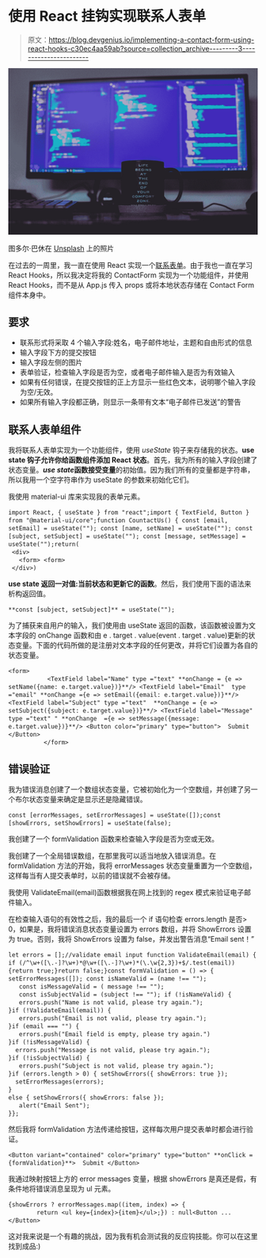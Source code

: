 # 使用 React 挂钩实现联系人表单

> 原文：<https://blog.devgenius.io/implementing-a-contact-form-using-react-hooks-c30ec4aa59ab?source=collection_archive---------3----------------------->

![](img/baabdfc4871fc720aaf62eac364ecaf5.png)

图多尔·巴休在 [Unsplash](https://unsplash.com?utm_source=medium&utm_medium=referral) 上的照片

在过去的一周里，我一直在使用 React 实现一个[联系表单](https://sbtc9.csb.app/)。由于我也一直在学习 React Hooks，所以我决定将我的 ContactForm 实现为一个功能组件，并使用 React Hooks，而不是从 App.js 传入 props 或将本地状态存储在 Contact Form 组件本身中。

## 要求

*   联系形式将采取 4 个输入字段:姓名，电子邮件地址，主题和自由形式的信息
*   输入字段下方的提交按钮
*   输入字段左侧的图片
*   表单验证，检查输入字段是否为空，或者电子邮件输入是否为有效输入
*   如果有任何错误，在提交按钮的正上方显示一些红色文本，说明哪个输入字段为空/无效。
*   如果所有输入字段都正确，则显示一条带有文本“电子邮件已发送”的警告

## 联系人表单组件

我将联系人表单实现为一个功能组件，使用 *useState* 钩子来存储我的状态。**use state 钩子允许你给函数组件添加 React 状态**。首先，我为所有的输入字段创建了状态变量。***use state*函数接受变量**的初始值。因为我们所有的变量都是字符串，所以我用一个空字符串作为 useState 的参数来初始化它们。

我使用 material-ui 库来实现我的表单元素。

```
import React, { useState } from "react";import { TextField, Button } from "@material-ui/core";function CountactUs() { const [email, setEmail] = useState(""); const [name, setName] = useState(""); const [subject, setSubject] = useState(""); const [message, setMessage] = useState("");return(
 <div> 
   <form> <form>
 </div>)
```

**use state 返回一对值:当前状态和更新它的函数**。然后，我们使用下面的语法来析构返回值。

```
**const [subject, setSubject]** = useState("");
```

为了捕获来自用户的输入，我们使用由 useState 返回的函数，该函数被设置为文本字段的 onChange 函数和由 e . target . value(event . target . value)更新的状态变量。下面的代码所做的是注册对文本字段的任何更改，并将它们设置为各自的状态变量。

```
<form> 
           <TextField label="Name" type ="text" **onChange = {e => setName({name: e.target.value})}**/> <TextField label="Email"  type ="email" **onChange ={e => setEmail({email: e.target.value})}**/><TextField label="Subject" type ="text"  **onChange = {e => setSubject({subject: e.target.value})}**/> <TextField label="Message" type ="text" " **onChange  ={e => setMessage({message: e.target.value})}**/> <Button color="primary" type="button">  Submit </Button>
          </form>
```

## 错误验证

我为错误消息创建了一个数组状态变量，它被初始化为一个空数组，并创建了另一个布尔状态变量来确定是显示还是隐藏错误。

```
const [errorMessages, setErrorMessages] = useState([]);const [showErrors, setShowErrors] = useState(false);
```

我创建了一个 formValidation 函数来检查输入字段是否为空或无效。

我创建了一个全局错误数组，在那里我可以适当地放入错误消息。在 formValidation 方法的开始，我将 errorMessages 状态变量重置为一个空数组，这样每当有人提交表单时，以前的错误就不会被存储。

我使用 ValidateEmail(email)函数根据我在网上找到的 regex 模式来验证电子邮件输入。

在检查输入语句的有效性之后，我的最后一个 if 语句检查 errors.length 是否> 0，如果是，我将错误消息状态变量设置为 errors 数组，并将 ShowErrors 设置为 true。否则，我将 ShowErrors 设置为 false，并发出警告消息“Email sent！”

```
let errors = [];//validate email input function ValidateEmail(email) {
if (/^\w+([\.-]?\w+)*@\w+([\.-]?\w+)*(\.\w{2,3})+$/.test(email)) {return true;}return false;}const formValidation = () => { setErrorMessages([]); const isNameValid = (name !== "");
   const isMessageValid = ( message !== "");
   const isSubjectValid = (subject !== ""); if (!isNameValid) {
   errors.push("Name is not valid, please try again.");
}if (!ValidateEmail(email)) {
   errors.push("Email is not valid, please try again.");
}if (email === "") {
   errors.push("Email field is empty, please try again.")
}if (!isMessageValid) {
  errors.push("Message is not valid, please try again.");
}if (!isSubjectValid) {
   errors.push("Subject is not valid, please try again.");
}if (errors.length > 0) { setShowErrors({ showErrors: true });
  setErrorMessages(errors);
} 
else { setShowErrors({ showErrors: false });
   alert("Email Sent");
}};
```

然后我将 formValidation 方法传递给按钮，这样每次用户提交表单时都会进行验证。

```
<Button variant="contained" color="primary" type="button" **onClick = {formValidation}**>  Submit </Button>
```

我通过映射按钮上方的 error messages 变量，根据 showErrors 是真还是假，有条件地将错误消息呈现为 ul 元素。

```
{showErrors ? errorMessages.map((item, index) => {
        return <ul key={index}>{item}</ul>;}) : null<Button ... </Button>
```

这对我来说是一个有趣的挑战，因为我有机会测试我的反应钩技能。你可以在这里找到成品:)